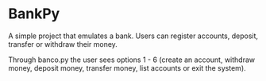 # BankPy
A simple project that emulates a bank. Users can register accounts, deposit, transfer or withdraw their money.

Through banco.py the user sees options 1 - 6 (create an account, withdraw money, deposit money, transfer money,
list accounts or exit the system).
